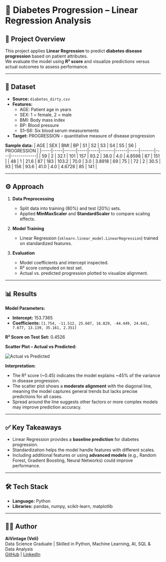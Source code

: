 # 🌸 Diabetes Progression – Linear Regression Analysis

## 📌 Project Overview
This project applies **Linear Regression** to predict **diabetes disease progression** based on patient attributes.  
We evaluate the model using **R² score** and visualize predictions versus actual outcomes to assess performance.  

---

## 📂 Dataset
- **Source:** `diabetes_dirty.csv`  
- **Features:**  
  - AGE: Patient age in years  
  - SEX: 1 = female, 2 = male  
  - BMI: Body mass index  
  - BP: Blood pressure  
  - S1–S6: Six blood serum measurements  
- **Target:** PROGRESSION – quantitative measure of disease progression  

**Sample data:**
| AGE | SEX | BMI  | BP  | S1  | S2    | S3   | S4  | S5    | S6 | PROGRESSION |
|-----|-----|------|-----|-----|-------|------|-----|-------|----|-------------|
| 59  | 2   | 32.1 | 101 | 157 | 93.2  | 38.0 | 4.0 | 4.8598 | 87 | 151         |
| 48  | 1   | 21.6 | 87  | 183 | 103.2 | 70.0 | 3.0 | 3.8918 | 69 | 75          |
| 72  | 2   | 30.5 | 93  | 156 | 93.6  | 41.0 | 4.0 | 4.6728 | 85 | 141         |

---

## ⚙️ Approach
1. **Data Preprocessing**  
   - Split data into training (80%) and test (20%) sets.  
   - Applied **MinMaxScaler** and **StandardScaler** to compare scaling effects.  

2. **Model Training**  
   - Linear Regression (`sklearn.linear_model.LinearRegression`) trained on standardized features.  

3. **Evaluation**  
   - Model coefficients and intercept inspected.  
   - R² score computed on test set.  
   - Actual vs. predicted progression plotted to visualize alignment.  

---

## 📊 Results
**Model Parameters:**
- **Intercept:** 153.7365  
- **Coefficients:** `[1.754, -11.512, 25.607, 16.829, -44.449, 24.641, 7.677, 13.139, 35.161, 2.351]`  

**R² Score on Test Set:** 0.4526  

**Scatter Plot – Actual vs Predicted:**

![Actual vs Predicted](scatter_plot.png)  

**Interpretation:**  
- The R² score (~0.45) indicates the model explains ~45% of the variance in disease progression.  
- The scatter plot shows a **moderate alignment** with the diagonal line, meaning the model captures general trends but lacks precise predictions for all cases.  
- Spread around the line suggests other factors or more complex models may improve prediction accuracy.  

---

## ✅ Key Takeaways
- Linear Regression provides a **baseline prediction** for diabetes progression.  
- Standardization helps the model handle features with different scales.  
- Including additional features or using **advanced models** (e.g., Random Forest, Gradient Boosting, Neural Networks) could improve performance.  

---

## 🛠️ Tech Stack
- **Language:** Python  
- **Libraries:** pandas, numpy, scikit-learn, matplotlib  

---

## 👨‍💻 Author
**AiVintage (Veli)**  
Data Science Graduate | Skilled in Python, Machine Learning, AI, SQL & Data Analysis  
[GitHub](https://github.com/AiVintage) | [LinkedIn](#)
